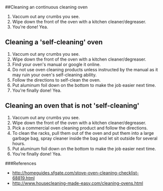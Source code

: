 
##Cleaning an continuous cleaning oven

1. Vaccum out any crumbs you see.
2. Wipe down the front of the oven with a kitchen cleaner/degreaser.
3. You're done! Yea.


## Cleaning a 'self-cleaning' oven

1. Vaccum out any crumbs you see.
2. Wipe down the front of the oven with a kitchen cleaner/degreaser.
3. Find your oven's manual or google it online.
4. Do not use oven cleaning products unless instructed by the manual as it may ruin your oven's self-cleaning ability.
5. Follow the directions to self-clean the oven.
6. Put aluminum foil down on the bottom to make the job easier next time.
7. You're finally done! Yea.

## Cleaning an oven that is not 'self-cleaning'

1. Vaccum out any crumbs you see.
2. Wipe down the front of the oven with a kitchen cleaner/degreaser.
3. Pick a commercial oven cleaning product and follow the directions.
4. To clean the racks, pull them out of the oven and put them into a large garbage bag, spray cleaner inside the bag and let sit outside for several hours.
4. Put aluminum foil down on the bottom to make the job easier next time.
5. You're finally done! Yea.


###References
* http://homeguides.sfgate.com/stove-oven-cleaning-checklist-68819.html
* http://www.housecleaning-made-easy.com/cleaning-ovens.html
